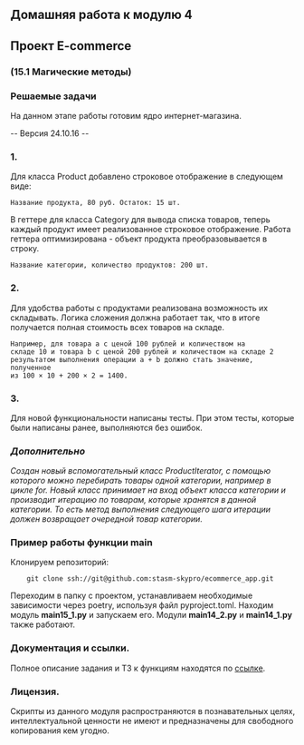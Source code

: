 ## Домашняя работа к модулю 4
## Проект E-commerce
### (15.1 Магические методы)
### Решаемые задачи
На данном этапе работы готовим ядро интернет-магазина.

-- Версия 24.10.16 --

### 1.
Для класса Product добавлено строковое отображение в следующем виде:

<code>Название продукта, 80 руб. Остаток: 15 шт.</code>

В геттере для класса Category для вывода списка товаров, теперь каждый продукт имеет реализованное строковое 
отображение. Работа геттера оптимизирована - объект продукта преобразовывается в строку.

<code>Название категории, количество продуктов: 200 шт.</code>

### 2.
Для удобства работы с продуктами реализована возможность их складывать. Логика сложения должна работает так, что 
в итоге получается полная стоимость всех товаров на складе.

<code>Например, для товара a с ценой 100 рублей и количеством на складе 10 и товара b с ценой 200 рублей и количеством 
на складе 2 результатом выполнения операции a + b должно стать значение, полученное из 100 × 10 + 200 × 2 = 1400.</code>

### 3.
Для новой функциональности написаны тесты. При этом тесты, которые были написаны ранее, выполняются без 
ошибок.

### _Дополнительно_
_Создан новый вспомогательный класс ProductIterator, с помощью которого можно перебирать товары одной категории, 
например в цикле for. Новый класс принимает на вход объект класса категории и производит итерацию по товарам, которые 
хранятся в данной категории. То есть метод выполнения следующего шага итерации должен возвращает очередной товар 
категории._


### Пример работы функции main
Клонируем репозиторий:

        git clone ssh://git@github.com:stasm-skypro/ecommerce_app.git


Переходим в папку с проектом, устанавливаем необходимые зависимости через poetry, используя файл pyproject.toml.
Находим модуль **main15_1.py** и запускаем его.
Модули **main14_2.py** и **main14_1.py** также работают.

### Документация и ссылки.
Полное описание задания и ТЗ к функциям находятся по [ссылке](https://my.sky.pro/student-cabinet/stream-lesson/135691/homework-requirements).

### Лицензия.
Скрипты из данного модуля распространяются в познавательных целях, интеллектуальной ценности не имеют и предназначены для свободного копирования кем угодно.
